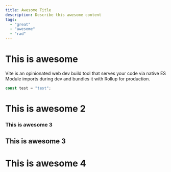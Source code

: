 ```yaml
---
title: Awesome Title
description: Describe this awesome content
tags:
  - "great"
  - "awesome"
  - "rad"
---
```


# This is awesome

Vite is an opinionated web dev build tool that serves your code via native ES Module imports during dev and bundles it with Rollup for production.

```js
const test = "test";
```

# This is awesome 2

### This is awesome 3

## This is awesome 3

# This is awesome 4
